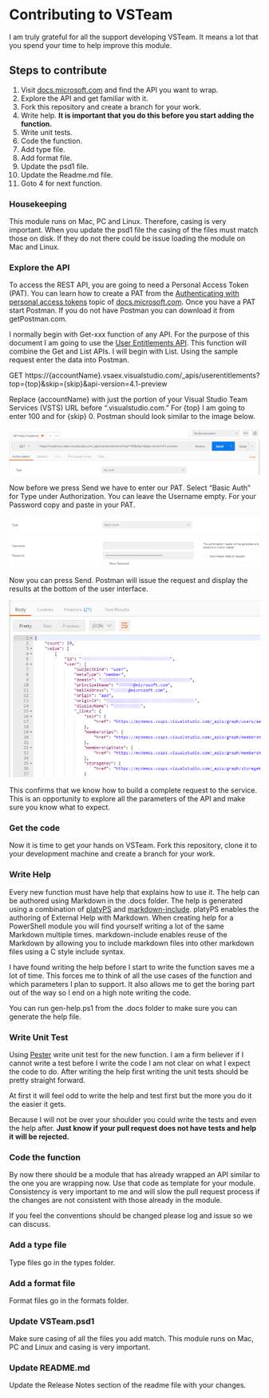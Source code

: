 # Contributing to VSTeam

I am truly grateful for all the support developing VSTeam. It means a lot that you spend your time to help improve this module.

## Steps to contribute
1. Visit [docs.microsoft.com](http://cda.ms/4j) and find the API you want to wrap. 
2. Explore the API and get familiar with it.
3.	Fork this repository and create a branch for your work. 
4.	Write help. **It is important that you do this before you start adding the function.**
5.	Write unit tests.
6.	Code the function.
7.	Add type file.
8.	Add format file.
9. Update the psd1 file.
10. Update the Readme.md file.
11. Goto 4 for next function.

### Housekeeping

This module runs on Mac, PC and Linux. Therefore, casing is very important.  When you update the psd1 file the casing of the files must match those on disk. If they do not there could be issue loading the module on Mac and Linux.

### Explore the API

To access the REST API, you are going to need a Personal Access Token (PAT). You can learn how to create a PAT from the [Authenticating with personal access tokens](http://cda.ms/4k) topic of [docs.microsoft.com](http://cda.ms/4k). Once you have a PAT start Postman. If you do not have Postman you can download it from getPostman.com.

I normally begin with Get-xxx function of any API. For the purpose of this document I am going to use the [User Entitlements API](http://cda.ms/4m). This function will combine the Get and List APIs.  I will begin with List. Using the sample request enter the data into Postman. 

GET https://{accountName}.vsaex.visualstudio.com/_apis/userentitlements?top={top}&skip={skip}&api-version=4.1-preview

Replace {accountName} with just the portion of your Visual Studio Team Services (VSTS) URL before “.visualstudio.com.” For {top} I am going to enter 100 and for {skip} 0. Postman should look similar to the image below.

![Postman Get Request](images/contributing_postmanGet.png)

Now before we press Send we have to enter our PAT. Select “Basic Auth” for Type under Authorization. You can leave the Username empty. For your Password copy and paste in your PAT.

![Postman Auth](images/contributing_postmanAuth.png)

Now you can press Send. Postman will issue the request and display the results at the bottom of the user interface.

![Postman Auth](images/contributing_postmanResponse.png)

This confirms that we know how to build a complete request to the service. This is an opportunity to explore all the parameters of the API and make sure you know what to expect.

### Get the code

Now it is time to get your hands on VSTeam. Fork this repository, clone it to your development machine and create a branch for your work.

### Write Help

Every new function must have help that explains how to use it. The help can be authored using Markdown in the .docs folder. The help is generated using a combination of [platyPS](https://github.com/PowerShell/platyPS) and [markdown-include](https://github.com/sethen/markdown-include). platyPS enables the authoring of External Help with Markdown.  When creating help for a PowerShell module you will find yourself writing a lot of the same Markdown multiple times. markdown-include enables reuse of the Markdown by allowing you to include markdown files into other markdown files using a C style include syntax.

I have found writing the help before I start to write the function saves me a lot of time. This forces me to think of all the use cases of the function and which parameters I plan to support. It also allows me to get the boring part out of the way so I end on a high note writing the code. 

You can run gen-help.ps1 from the .docs folder to make sure you can generate the help file.

### Write Unit Test

Using [Pester](https://github.com/pester/Pester) write unit test for the new function. I am a firm believer if I cannot write a test before I write the code I am not clear on what I expect the code to do. After writing the help first writing the unit tests should be pretty straight forward. 

At first it will feel odd to write the help and test first but the more you do it the easier it gets. 

Because I will not be over your shoulder you could write the tests and even the help after. **Just know if your pull request does not have tests and help it will be rejected.**

### Code the function

By now there should be a module that has already wrapped an API similar to the one you are wrapping now. Use that code as template for your module. Consistency is very important to me and will slow the pull request process if the changes are not consistent with those already in the module. 

If you feel the conventions should be changed please log and issue so we can discuss.

### Add a type file

Type files go in the types folder.

### Add a format file

Format files go in the formats folder.

### Update VSTeam.psd1

Make sure casing of all the files you add match. This module runs on Mac, PC and Linux and casing is very important.

### Update README.md

Update the Release Notes section of the readme file with your changes. 